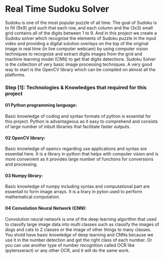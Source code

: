 # Real Time Sudoku Solver
Sudoku is one of the most popular puzzle of all time. The goal of Sudoku is to fill (9x9) grid such that each row, and each column and the (3x3) small grid contains all of the digits between 1 to 9. And in this project we create a Sudoku solver which recognise the elements of Sudoku puzzle in the input video and providing a digital solution overlays on the top of the original image in real time (in live computer webcam) by using computer vision techniques to recognize and extract digits images from the grid and machine learning model (CNN) to get that digits detections. Sudoku Solver is the collection of very basic image processing techniques. A very good way to start is the OpenCV library which can be compiled on almost all the platforms.


### **Step [1]: Technologies & Knowledges that required for this project**
#### 01 Python programming language:
Basic knowledge of coding and syntax formats of python is essential for this project. Python is advantageous as it easy to comprehend and consists of large number of inbult libraries that facilitate faster outputs.

#### 02 OpenCV library:
Basic knowledge of opencv regarding use applications and syntax are essential here. It is a library in python that helps with computer vision and is more convenient as it provides large number of functions for conversions and processing.

#### 03 Numpy library:
Basic knowledge of numpy including syntax and computational part are essentail to form image arrays. It is a lirary in pyton used to perform mathematical computation.

#### 04 Convolution Neural Network (CNN):
Convolution neural network is one of the deep learning algorithm that used to classify large image data into multi classes such as classify the images of dogs and cats to 2 classes or the image of other things to many classes. You shold have basic knowledge of deep learning and CNNs because we use it in the number detection and get the right class of each number. Or you can use another type of number recognition called OCR like (pytersseract) or any other OCR, and it will do the same work.
